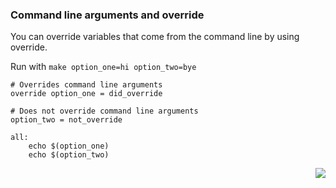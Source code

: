 ### Command line arguments and override

You can override variables that come from the command line by using override.

Run with `make option_one=hi option_two=bye`

```make
# Overrides command line arguments
override option_one = did_override

# Does not override command line arguments
option_two = not_override

all: 
	echo $(option_one)
	echo $(option_two)
```

<p align="right">
	<a href="https://github.com/AmrElsayyad/makefile-tutorial/tree/main/EX022%20-%20Functions" id="EX022">
		<img src="https://img.shields.io/badge/Next-EX022: Functions-blue.svg">
	</a>
</p>
